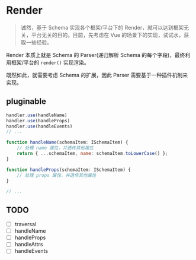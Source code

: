 # Render

> 诚然，基于 Schema 实现各个框架/平台下的 Render，就可以达到框架无关，平台无关的目的。目前，先考虑在 Vue 的场景下的实现，试试水，获取一些经验。

Render 本质上就是 Schema 的 Parser(递归解析 Schema 的每个字段)，最终利用框架/平台的 `render()` 实现渲染。

既然如此，就需要考虑 Schema 的扩展，因此 Parser 需要基于一种插件机制来实现。

## pluginable

```js
handler.use(handleName)
handler.use(handleProps)
handler.use(handleEvents)
// ...

function handleName(schemaItem: ISchemaItem) {
	// 处理 name 属性，并透传其他属性
	return { ...schemaItem, name: schemaItem.toLowerCase() };
}

function handleProps(schemaItem: ISchemaItem) {
	// 处理 props 属性，并透传其他属性
}

// ...
```

## TODO

- [ ] traversal
- [ ] handleName
- [ ] handleProps
- [ ] handleAttrs
- [ ] handleEvents
